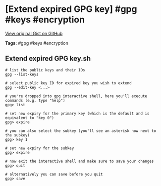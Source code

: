 # [Extend expired GPG key] #gpg #keys #encryption

[View original Gist on GitHub](https://gist.github.com/Integralist/94a73bb9f3b15ccb824881d3ddb7ec6f)

**Tags:** #gpg #keys #encryption

## Extend expired GPG key.sh

```shell
# list the public keys and their IDs
gpg --list-keys

# select public key ID for expired key you wish to extend
gpg --edit-key <...>

# you're dropped into gpg interactive shell, here you'll execute commands (e.g. type "help")
gpg> list

# set new expiry for the primary key (which is the default and is equivalent to "key 0")
gpg> expire

# you can also select the subkey (you'll see an asterisk now next to the subkey)
gpg> key 1

# set new expiry for the subkey
gpg> expire

# now exit the interactive shell and make sure to save your changes
gpg> quit

# alternatively you can save before you quit
gpg> save
```

